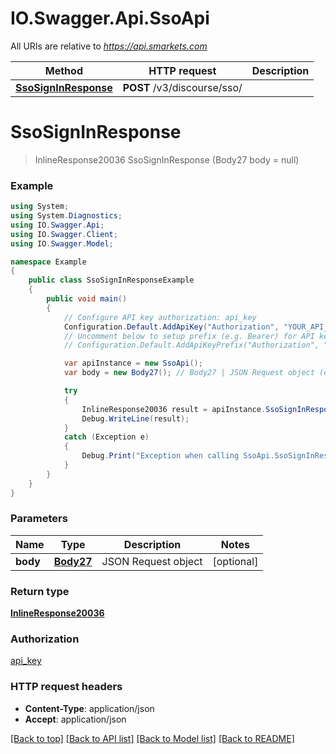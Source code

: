 # IO.Swagger.Api.SsoApi

All URIs are relative to *https://api.smarkets.com*

Method | HTTP request | Description
------------- | ------------- | -------------
[**SsoSignInResponse**](SsoApi.md#ssosigninresponse) | **POST** /v3/discourse/sso/ | 

<a name="ssosigninresponse"></a>
# **SsoSignInResponse**
> InlineResponse20036 SsoSignInResponse (Body27 body = null)



### Example
```csharp
using System;
using System.Diagnostics;
using IO.Swagger.Api;
using IO.Swagger.Client;
using IO.Swagger.Model;

namespace Example
{
    public class SsoSignInResponseExample
    {
        public void main()
        {
            // Configure API key authorization: api_key
            Configuration.Default.AddApiKey("Authorization", "YOUR_API_KEY");
            // Uncomment below to setup prefix (e.g. Bearer) for API key, if needed
            // Configuration.Default.AddApiKeyPrefix("Authorization", "Bearer");

            var apiInstance = new SsoApi();
            var body = new Body27(); // Body27 | JSON Request object (optional) 

            try
            {
                InlineResponse20036 result = apiInstance.SsoSignInResponse(body);
                Debug.WriteLine(result);
            }
            catch (Exception e)
            {
                Debug.Print("Exception when calling SsoApi.SsoSignInResponse: " + e.Message );
            }
        }
    }
}
```

### Parameters

Name | Type | Description  | Notes
------------- | ------------- | ------------- | -------------
 **body** | [**Body27**](Body27.md)| JSON Request object | [optional] 

### Return type

[**InlineResponse20036**](InlineResponse20036.md)

### Authorization

[api_key](../README.md#api_key)

### HTTP request headers

 - **Content-Type**: application/json
 - **Accept**: application/json

[[Back to top]](#) [[Back to API list]](../README.md#documentation-for-api-endpoints) [[Back to Model list]](../README.md#documentation-for-models) [[Back to README]](../README.md)
